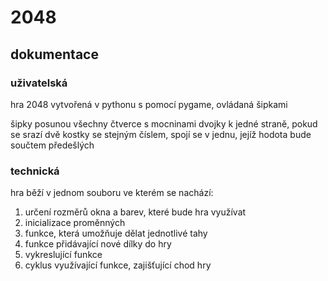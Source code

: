 # 2048
## dokumentace
### uživatelská
hra 2048 vytvořená v pythonu s pomocí pygame, ovládaná šipkami

šipky posunou všechny čtverce s mocninami dvojky k jedné straně, pokud se srazí dvě kostky se stejným číslem, spojí se v jednu, jejíž hodota bude součtem předešlých
### technická
hra běží v jednom souboru ve kterém se nachází:
1. určení rozměrů okna a barev, které bude hra využívat
2. inicializace proměnných
3. funkce, která umožňuje dělat jednotlivé tahy
4. funkce přidávající nové dílky do hry
5. vykreslující funkce
6. cyklus využívající funkce, zajišťující chod hry
